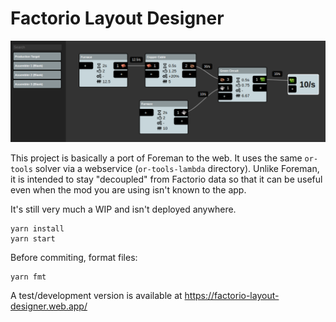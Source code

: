 # Factorio Layout Designer

![Screenshot](https://raw.githubusercontent.com/xaviershay/factorio-layout-designer/master/doc/fld-screenshot.png)

This project is basically a port of Foreman to the web. It uses the same
`or-tools` solver via a webservice (`or-tools-lambda` directory). Unlike
Foreman, it is intended to stay "decoupled" from Factorio data so that it can
be useful even when the mod you are using isn't known to the app.

It's still very much a WIP and isn't deployed anywhere.

    yarn install
    yarn start

Before commiting, format files:

    yarn fmt

A test/development version is available at https://factorio-layout-designer.web.app/
